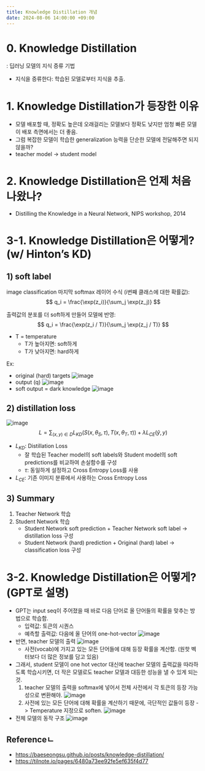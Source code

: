 ```yaml
---
title: Knowledge Distillation 개념
date: 2024-08-06 14:00:00 +09:00
---
```


# 0. Knowledge Distillation
: 딥러닝 모델의 지식 증류 기법
- 지식을 증류한다: 학습된 모델로부터 지식을 추출.

# 1. Knowledge Distillation가 등장한 이유
- 모델 배포할 때, 정확도 높은데 오래걸리는 모델보다 정확도 낮지만 엄청 빠른 모델이 배포 측면에서는 더 좋음.
- 그럼 복잡한 모델이 학습한 generalization 능력을 단순한 모델에 전달해주면 되지 않을까?
- teacher model -> student model

# 2. Knowledge Distillation은 언제 처음 나왔나?
- Distilling the Knowledge in a Neural Network, NIPS workshop, 2014

# 3-1. Knowledge Distillation은 어떻게? (w/ Hinton’s KD)
## 1) soft label
image classification 마지막 softmax 레이어 수식 (i번째 클래스에 대한 확률값):
$$
q_i = \frac{\exp(z_i)}{\sum_j \exp(z_j)}
$$

출력값의 분포를 더 soft하게 만들어 모델에 반영:
$$
q_i = \frac{\exp(z_i / T)}{\sum_j \exp(z_j / T)}
$$
- T = temperature
    - T가 높아지면: soft하게
    - T가 낮아지면: hard하게

Ex:
- original (hard) targets
    ![image](https://github.com/user-attachments/assets/d99d45df-3c5b-479e-a317-9dcf81be17cf)
- output (q)
![image](https://github.com/user-attachments/assets/2125dc5e-181d-4be2-8fdd-903b1233d815)
- soft output = dark knowledge
![image](https://github.com/user-attachments/assets/7507a593-5ac9-4147-ba64-6a01f7bc244a)

## 2) distillation loss
![image](https://github.com/user-attachments/assets/004ccfd9-8aa2-428d-be9e-4dad53818990)
$$
L = \sum_{(x,y) \in D} L_{KD}(S(x, \theta_S, \tau), T(x, \theta_T, \tau)) + \lambda L_{CE}(\hat{y}, y)
$$
- $L_{KD}$: Distillation Loss
    - 잘 학습된 Teacher model의 soft labels와 Student model의 soft predictions를 비교하여 손실함수를 구성
    - $\tau$: 동일하게 설정하고 Cross Entropy Loss를 사용
- $L_{CE}$: 기존 이미지 분류에서 사용하는 Cross Entropy Loss

## 3) Summary
1. Teacher Network 학습
2. Student Network 학습
    - Student Network soft prediction + Teacher Network soft label → distillation loss 구성
    - Student Network (hard) prediction + Original (hard) label → classification loss 구성

# 3-2. Knowledge Distillation은 어떻게? (GPT로 설명)
- GPT는 input seq이 주어졌을 때 바로 다음 단어로 올 단어들의 확률을 맞추는 방법으로 학습함.
    - 입력값: 토큰의 시퀀스
    - 예측할 출력값: 다음에 올 단어의 one-hot-vector
    ![image](https://github.com/user-attachments/assets/c88e6b35-e93c-438e-b3b1-ed336a1bfec6)
- 반면, teacher 모델의 출력
    ![image](https://github.com/user-attachments/assets/3d07e066-6fbb-4237-afa7-c540d0393b15)
    - 사전(vocab)에 가지고 있는 모든 단어들에 대해 등장 확률을 계산함. (원핫 벡터보다 더 많은 정보를 담고 있음)
- 그래서, student 모델이 one hot vector 대신에 teacher 모델의 출력값을 따라하도록 학습시키면, 더 작은 모델로도 teacher 모델과 대등한 성능을 낼 수 있게 되는 것.
    1. teacher 모델의 출력을 softmax에 넣어서 전체 사전에서 각 토큰의 등장 가능성으로 변환해야.
        ![image](https://github.com/user-attachments/assets/d4d90dd5-aba6-4548-ba14-b361e9b6a974)
    2. 사전에 있는 모든 단어에 대해 확률을 계산하기 때문에, 극단적인 값들이 등장 -> Temperature 지정으로 soften.
        ![image](https://github.com/user-attachments/assets/5676c636-5794-4d96-88a0-54e52f161f92)
- 전체 모델의 동작 구조
    ![image](https://github.com/user-attachments/assets/7e61b2d5-1457-451a-9555-2ba6e638ae1c)

## Referenceㄴ
- https://baeseongsu.github.io/posts/knowledge-distillation/
- https://tilnote.io/pages/6480a73ee92fe5ef635f4d77